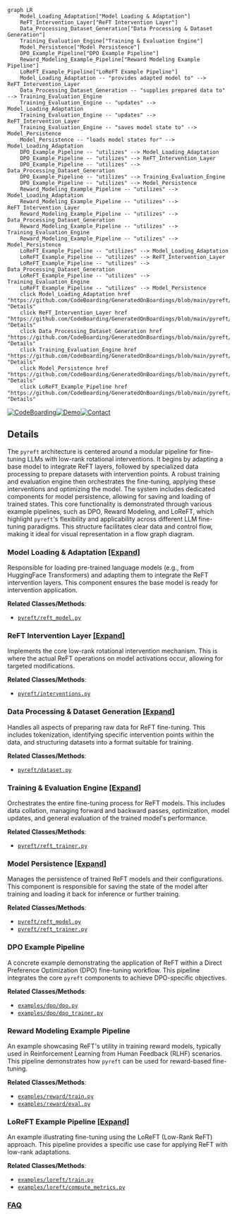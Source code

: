 ```mermaid
graph LR
    Model_Loading_Adaptation["Model Loading & Adaptation"]
    ReFT_Intervention_Layer["ReFT Intervention Layer"]
    Data_Processing_Dataset_Generation["Data Processing & Dataset Generation"]
    Training_Evaluation_Engine["Training & Evaluation Engine"]
    Model_Persistence["Model Persistence"]
    DPO_Example_Pipeline["DPO Example Pipeline"]
    Reward_Modeling_Example_Pipeline["Reward Modeling Example Pipeline"]
    LoReFT_Example_Pipeline["LoReFT Example Pipeline"]
    Model_Loading_Adaptation -- "provides adapted model to" --> ReFT_Intervention_Layer
    Data_Processing_Dataset_Generation -- "supplies prepared data to" --> Training_Evaluation_Engine
    Training_Evaluation_Engine -- "updates" --> Model_Loading_Adaptation
    Training_Evaluation_Engine -- "updates" --> ReFT_Intervention_Layer
    Training_Evaluation_Engine -- "saves model state to" --> Model_Persistence
    Model_Persistence -- "loads model states for" --> Model_Loading_Adaptation
    DPO_Example_Pipeline -- "utilizes" --> Model_Loading_Adaptation
    DPO_Example_Pipeline -- "utilizes" --> ReFT_Intervention_Layer
    DPO_Example_Pipeline -- "utilizes" --> Data_Processing_Dataset_Generation
    DPO_Example_Pipeline -- "utilizes" --> Training_Evaluation_Engine
    DPO_Example_Pipeline -- "utilizes" --> Model_Persistence
    Reward_Modeling_Example_Pipeline -- "utilizes" --> Model_Loading_Adaptation
    Reward_Modeling_Example_Pipeline -- "utilizes" --> ReFT_Intervention_Layer
    Reward_Modeling_Example_Pipeline -- "utilizes" --> Data_Processing_Dataset_Generation
    Reward_Modeling_Example_Pipeline -- "utilizes" --> Training_Evaluation_Engine
    Reward_Modeling_Example_Pipeline -- "utilizes" --> Model_Persistence
    LoReFT_Example_Pipeline -- "utilizes" --> Model_Loading_Adaptation
    LoReFT_Example_Pipeline -- "utilizes" --> ReFT_Intervention_Layer
    LoReFT_Example_Pipeline -- "utilizes" --> Data_Processing_Dataset_Generation
    LoReFT_Example_Pipeline -- "utilizes" --> Training_Evaluation_Engine
    LoReFT_Example_Pipeline -- "utilizes" --> Model_Persistence
    click Model_Loading_Adaptation href "https://github.com/CodeBoarding/GeneratedOnBoardings/blob/main/pyreft/Model_Loading_Adaptation.md" "Details"
    click ReFT_Intervention_Layer href "https://github.com/CodeBoarding/GeneratedOnBoardings/blob/main/pyreft/ReFT_Intervention_Layer.md" "Details"
    click Data_Processing_Dataset_Generation href "https://github.com/CodeBoarding/GeneratedOnBoardings/blob/main/pyreft/Data_Processing_Dataset_Generation.md" "Details"
    click Training_Evaluation_Engine href "https://github.com/CodeBoarding/GeneratedOnBoardings/blob/main/pyreft/Training_Evaluation_Engine.md" "Details"
    click Model_Persistence href "https://github.com/CodeBoarding/GeneratedOnBoardings/blob/main/pyreft/Model_Persistence.md" "Details"
    click LoReFT_Example_Pipeline href "https://github.com/CodeBoarding/GeneratedOnBoardings/blob/main/pyreft/LoReFT_Example_Pipeline.md" "Details"
```

[![CodeBoarding](https://img.shields.io/badge/Generated%20by-CodeBoarding-9cf?style=flat-square)](https://github.com/CodeBoarding/GeneratedOnBoardings)[![Demo](https://img.shields.io/badge/Try%20our-Demo-blue?style=flat-square)](https://www.codeboarding.org/demo)[![Contact](https://img.shields.io/badge/Contact%20us%20-%20contact@codeboarding.org-lightgrey?style=flat-square)](mailto:contact@codeboarding.org)

## Details

The `pyreft` architecture is centered around a modular pipeline for fine-tuning LLMs with low-rank rotational interventions. It begins by adapting a base model to integrate ReFT layers, followed by specialized data processing to prepare datasets with intervention points. A robust training and evaluation engine then orchestrates the fine-tuning, applying these interventions and optimizing the model. The system includes dedicated components for model persistence, allowing for saving and loading of trained states. This core functionality is demonstrated through various example pipelines, such as DPO, Reward Modeling, and LoReFT, which highlight `pyreft`'s flexibility and applicability across different LLM fine-tuning paradigms. This structure facilitates clear data and control flow, making it ideal for visual representation in a flow graph diagram.

### Model Loading & Adaptation [[Expand]](./Model_Loading_Adaptation.md)
Responsible for loading pre-trained language models (e.g., from HuggingFace Transformers) and adapting them to integrate the ReFT intervention layers. This component ensures the base model is ready for intervention application.


**Related Classes/Methods**:

- <a href="https://github.com/stanfordnlp/pyreft/blob/main/pyreft/reft_model.py" target="_blank" rel="noopener noreferrer">`pyreft/reft_model.py`</a>


### ReFT Intervention Layer [[Expand]](./ReFT_Intervention_Layer.md)
Implements the core low-rank rotational intervention mechanism. This is where the actual ReFT operations on model activations occur, allowing for targeted modifications.


**Related Classes/Methods**:

- <a href="https://github.com/stanfordnlp/pyreft/blob/main/pyreft/interventions.py" target="_blank" rel="noopener noreferrer">`pyreft/interventions.py`</a>


### Data Processing & Dataset Generation [[Expand]](./Data_Processing_Dataset_Generation.md)
Handles all aspects of preparing raw data for ReFT fine-tuning. This includes tokenization, identifying specific intervention points within the data, and structuring datasets into a format suitable for training.


**Related Classes/Methods**:

- <a href="https://github.com/stanfordnlp/pyreft/blob/main/pyreft/dataset.py" target="_blank" rel="noopener noreferrer">`pyreft/dataset.py`</a>


### Training & Evaluation Engine [[Expand]](./Training_Evaluation_Engine.md)
Orchestrates the entire fine-tuning process for ReFT models. This includes data collation, managing forward and backward passes, optimization, model updates, and general evaluation of the trained model's performance.


**Related Classes/Methods**:

- <a href="https://github.com/stanfordnlp/pyreft/blob/main/pyreft/reft_trainer.py" target="_blank" rel="noopener noreferrer">`pyreft/reft_trainer.py`</a>


### Model Persistence [[Expand]](./Model_Persistence.md)
Manages the persistence of trained ReFT models and their configurations. This component is responsible for saving the state of the model after training and loading it back for inference or further training.


**Related Classes/Methods**:

- <a href="https://github.com/stanfordnlp/pyreft/blob/main/pyreft/reft_model.py" target="_blank" rel="noopener noreferrer">`pyreft/reft_model.py`</a>
- <a href="https://github.com/stanfordnlp/pyreft/blob/main/pyreft/reft_trainer.py" target="_blank" rel="noopener noreferrer">`pyreft/reft_trainer.py`</a>


### DPO Example Pipeline
A concrete example demonstrating the application of ReFT within a Direct Preference Optimization (DPO) fine-tuning workflow. This pipeline integrates the core `pyreft` components to achieve DPO-specific objectives.


**Related Classes/Methods**:

- <a href="https://github.com/stanfordnlp/pyreft/blob/main/examples/dpo/dpo.py" target="_blank" rel="noopener noreferrer">`examples/dpo/dpo.py`</a>
- <a href="https://github.com/stanfordnlp/pyreft/blob/main/examples/dpo/dpo_trainer.py" target="_blank" rel="noopener noreferrer">`examples/dpo/dpo_trainer.py`</a>


### Reward Modeling Example Pipeline
An example showcasing ReFT's utility in training reward models, typically used in Reinforcement Learning from Human Feedback (RLHF) scenarios. This pipeline demonstrates how `pyreft` can be used for reward-based fine-tuning.


**Related Classes/Methods**:

- <a href="https://github.com/stanfordnlp/pyreft/blob/main/examples/reward/train.py" target="_blank" rel="noopener noreferrer">`examples/reward/train.py`</a>
- <a href="https://github.com/stanfordnlp/pyreft/blob/main/examples/reward/eval.py" target="_blank" rel="noopener noreferrer">`examples/reward/eval.py`</a>


### LoReFT Example Pipeline [[Expand]](./LoReFT_Example_Pipeline.md)
An example illustrating fine-tuning using the LoReFT (Low-Rank ReFT) approach. This pipeline provides a specific use case for applying ReFT with low-rank adaptations.


**Related Classes/Methods**:

- <a href="https://github.com/stanfordnlp/pyreft/blob/main/examples/loreft/train.py" target="_blank" rel="noopener noreferrer">`examples/loreft/train.py`</a>
- <a href="https://github.com/stanfordnlp/pyreft/blob/main/examples/loreft/compute_metrics.py" target="_blank" rel="noopener noreferrer">`examples/loreft/compute_metrics.py`</a>




### [FAQ](https://github.com/CodeBoarding/GeneratedOnBoardings/tree/main?tab=readme-ov-file#faq)
